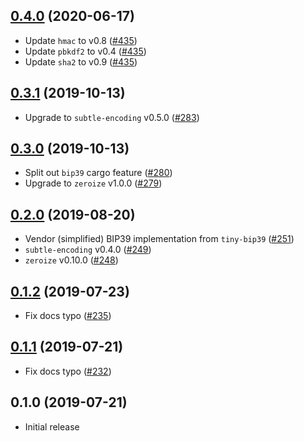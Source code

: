 ## [0.4.0] (2020-06-17)

- Update `hmac` to v0.8 ([#435])
- Update `pbkdf2` to v0.4 ([#435])
- Update `sha2` to v0.9 ([#435])

[0.4.0]: https://github.com/iqlusioninc/crates/pull/442
[#435]: https://github.com/iqlusioninc/crates/pull/435

## [0.3.1] (2019-10-13)

- Upgrade to `subtle-encoding` v0.5.0 ([#283])

## [0.3.0] (2019-10-13)

- Split out `bip39` cargo feature ([#280])
- Upgrade to `zeroize` v1.0.0 ([#279])

## [0.2.0] (2019-08-20)

- Vendor (simplified) BIP39 implementation from `tiny-bip39` ([#251])
- `subtle-encoding` v0.4.0 ([#249])
- `zeroize` v0.10.0 ([#248])

## [0.1.2] (2019-07-23)

- Fix docs typo ([#235])

## [0.1.1] (2019-07-21)

- Fix docs typo ([#232])

## 0.1.0 (2019-07-21)

- Initial release

[0.3.1]: https://github.com/iqlusioninc/crates/pull/284
[#283]: https://github.com/iqlusioninc/crates/pull/283
[0.3.0]: https://github.com/iqlusioninc/crates/pull/281
[#280]: https://github.com/iqlusioninc/crates/pull/280
[#279]: https://github.com/iqlusioninc/crates/pull/279
[0.2.0]: https://github.com/iqlusioninc/crates/pull/252
[#251]: https://github.com/iqlusioninc/crates/pull/251
[#249]: https://github.com/iqlusioninc/crates/pull/249
[#248]: https://github.com/iqlusioninc/crates/pull/248
[0.1.2]: https://github.com/iqlusioninc/crates/pull/236
[#235]: https://github.com/iqlusioninc/crates/pull/235
[0.1.1]: https://github.com/iqlusioninc/crates/pull/233
[#232]: https://github.com/iqlusioninc/crates/pull/232
